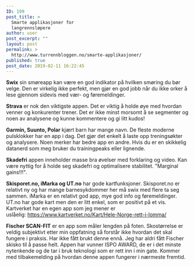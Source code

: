 ```yaml
---
ID: 199
post_title: >
  Smarte applikasjoner for
  langrennsløpere
author: user
post_excerpt: ""
layout: post
permalink: >
  http://www.turrennbloggen.no/smarte-applikasjoner/
published: true
post_date: 2019-02-11 16:22:45
---
```

<strong>Swix</strong> sin smøreapp kan være en god indikator på hvilken smøring du bør velge. Den er virkelig ikke perfekt, men gjør en god jobb når du ikke orker å lese gjennom sidevis med vær- og føremeldinger.

<strong>Strava</strong> er nok den viktigste appen. Det er viktig å holde øye med hvordan venner og konkurenter trener. Det er ikke minst morsomt å se segmenter og noen av analysene og kunne kommentere og gi litt kudos!

<strong>Garmin, Suunto, Polar</strong> kjært barn har mange navn. De fleste moderne pulsklokker har en app i dag. Det gjør det enkelt å laste opp treningsøkter og analysere. Noen merker har bedre app en andre. Hvis du er en skikkelig datanerd som meg bruker du trainingpeaks eller lignende.

<strong>Skadefri</strong> appen inneholder masse bra øvelser med forklaring og video. Kan være nyttig for å holde seg skadefri og optimalisere stabilitet. "Marginal gains!!!".

<strong>Skisporet.no, iMarka og UT.no</strong> har gode kartfunksjoner. Skisporet.no er relativt ny og har mange barnesykdommer her må swix med flere ta seg sammen. iMarka er en relativt god app, mye god info og føremeldinger. UT.no har gode kart men den er litt enkel, som er positivt på et vis. Kartverket har en egen app som jeg mener er uslåelig: <a href="https://www.kartverket.no/Kart/Hele-Norge-rett-i-lomma/">https://www.kartverket.no/Kart/Hele-Norge-rett-i-lomma/</a>

<strong>Fischer SCAN-FIT</strong> er en app som måler lengden på foten. Skostørrelse er veldig subjektivt etter min oppfatning så forstår ikke hvordan det skal fungere i praksis. Har ikke fått brukt denne ennå. Jeg har aldri fått Fischer skisko til å passe helt. Appen har vunner ISPO AWARD, de er i det minste nytenkende og de tar i bruk teknologi som er rett inn i min gate. Kommer med tilbakemelding på hvordan denne appen fungerer i nærmeste fremtid.